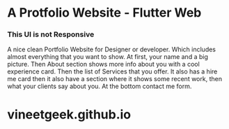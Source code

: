 # A Protfolio Website - Flutter Web


### This UI is not Responsive

A nice clean Portfolio Website for Designer or developer. Which includes almost everything that you want to show. At first, your name and a big picture. Then About section shows more info about you with a cool experience card. Then the list of Services that you offer. It also has a hire me card then it also have a section where it shows some recent work, then what your clients say about you. At the bottom contact me form.


# vineetgeek.github.io
